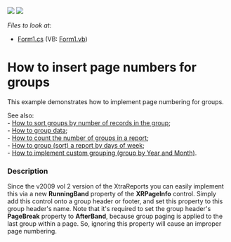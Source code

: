 <!-- default badges list -->
[![](https://img.shields.io/badge/Open_in_DevExpress_Support_Center-FF7200?style=flat-square&logo=DevExpress&logoColor=white)](https://supportcenter.devexpress.com/ticket/details/E810)
[![](https://img.shields.io/badge/📖_How_to_use_DevExpress_Examples-e9f6fc?style=flat-square)](https://docs.devexpress.com/GeneralInformation/403183)
<!-- default badges end -->
<!-- default file list -->
*Files to look at*:

* [Form1.cs](./CS/GroupsPaging/Form1.cs) (VB: [Form1.vb](./VB/GroupsPaging/Form1.vb))
<!-- default file list end -->
# How to insert page numbers for groups


<p>This example demonstrates how to implement page numbering for groups.</p><p>See also:<br />
- <a href="https://www.devexpress.com/Support/Center/p/E1763">How to sort groups by number of records in the group</a>;<br />
- <a href="https://www.devexpress.com/Support/Center/p/E1650">How to group data</a>;<br />
- <a href="https://www.devexpress.com/Support/Center/p/E1282">How to count the number of groups in a report</a>;<br />
- <a href="https://www.devexpress.com/Support/Center/p/E1290">How to group (sort) a report by days of week</a>;<br />
- <a href="https://www.devexpress.com/Support/Center/p/E787">How to implement custom grouping (group by Year and Month)</a>.</p>


<h3>Description</h3>

<p>Since the v2009 vol 2 version of the XtraReports you can easily implement this via a new <strong>RunningBand</strong> property of the <strong>XRPageInfo</strong> control. Simply add this control onto a group header or footer, and set this property to this group header&#39;s name. Note that it&#39;s required to set the group header&#39;s <strong>PageBreak</strong> property to <strong>AfterBand</strong>, because group paging is applied to the last group within a page. So, ignoring this property will cause an improper page numbering.</p>

<br/>


